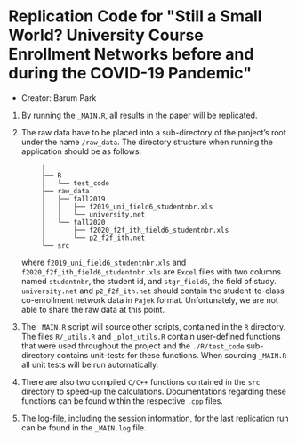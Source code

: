
<!-- README.md is generated from README.Rmd. Please edit that file -->

# Replication Code for "Still a Small World? University Course Enrollment Networks before and during the COVID-19 Pandemic"

-   Creator: Barum Park

1.  By running the `_MAIN.R`, all results in the paper will be
    replicated.

2.  The raw data have to be placed into a sub-directory of the project’s
    root under the name `/raw_data`. The directory structure when
    running the application should be as follows:

             |
             ├── R
             │   └── test_code
             ├── raw_data
             │   ├── fall2019
             │   │   ├── f2019_uni_field6_studentnbr.xls
             │   │   └── university.net
             │   └── fall2020
             │       ├── f2020_f2f_ith_field6_studentnbr.xls
             │       └── p2_f2f_ith.net
             └── src

    where `f2019_uni_field6_studentnbr.xls` and
    `f2020_f2f_ith_field6_studentnbr.xls` are `Excel` files with two
    columns named `studentnbr`, the student id, and `stgr_field6`, the
    field of study. `university.net` and `p2_f2f_ith.net` should contain
    the student-to-class co-enrollment network data in `Pajek` format.
    Unfortunately, we are not able to share the raw data at this point.

3.  The `_MAIN.R` script will source other scripts, contained in the `R`
    directory. The files `R/_utils.R` and `_plot_utils.R` contain
    user-defined functions that were used throughout the project and the
    `./R/test_code` sub-directory contains unit-tests for these
    functions. When sourcing `_MAIN.R` all unit tests will be run
    automatically.

4.  There are also two compiled `C/C++` functions contained in the `src`
    directory to speed-up the calculations. Documentations regarding
    these functions can be found within the respective `.cpp` files.

5.  The log-file, including the session information, for the last
    replication run can be found in the `_MAIN.log` file.
